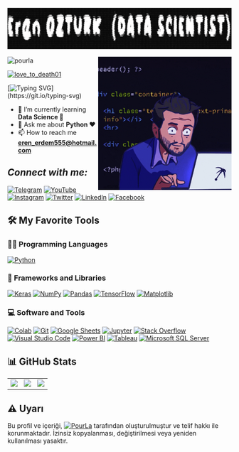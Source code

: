 [![Header](https://github.com/PourLa/kodluyoruzilkrepo/blob/PourLa/header1.png)](https://app.patika.dev/PourLa)

<img src="https://github.com/PourLa/kodluyoruzilkrepo/blob/PourLa/2.gif" width="300" align="right">

<p align="left"> <img src="https://komarev.com/ghpvc/?username=pourla&label=Profile%20views&color=0e75b6&style=flat" alt="pourla" /> </p>
<p align="left"> <a href="https://twitter.com/love_to_death01" target="blank"><img src="https://img.shields.io/twitter/follow/love_to_death01?logo=twitter&style=for-the-badge" alt="love_to_death01" /></a> </p>

[![Typing SVG](https://readme-typing-svg.demolab.com?font=Fira+Code&pause=1000&color=F77D29&width=435&lines=Welcome+to+My+Profile!)](https://git.io/typing-svg)

- 🌱 I’m currently learning **Data Science 🚀**
- 💬 Ask me about **Python ❤️**
- 📫 How to reach me **eren_erdem555@hotmail.com**

## <i>Connect with me:</i>

[![Telegram](https://img.shields.io/badge/-Telegram-090909?style=for-the-badge&logo=telegram&logoColor=27A0D9)](https://t.me/PourLa_TV)
[![YouTube](https://img.shields.io/badge/-YouTube-090909?style=for-the-badge&logo=YouTube&logoColor=FF0000)](https://www.youtube.com/pourlatv)
[![Instagram](https://img.shields.io/badge/-Instagram-090909?style=for-the-badge&logo=instagram&logoColor=B4068E)](https://www.instagram.com/ern.ys)
[![Twitter](https://img.shields.io/badge/-Twitter-090909?style=for-the-badge&logo=Twitter&logoColor=1C9DEB)](https://twitter.com/Love_to_Death01)
[![LinkedIn](https://img.shields.io/badge/-LinkedIn-090909?style=for-the-badge&logo=linkedin&logoColor=007BB6)](https://www.linkedin.com/in/ozern)
[![Facebook](https://img.shields.io/badge/-Facebook-090909?style=for-the-badge&logo=Facebook&logoColor=1195F5)](https://www.facebook.com/LoveToDeath01)

## 🛠️ My Favorite Tools

### 👨‍💻 Programming Languages
<p>
    <a href="https://github.com/PourLa"><img alt="Python" src="https://img.shields.io/badge/Python%20-%2314354C.svg?logo=python&logoColor=white"></a>
</p>

### 🧰 Frameworks and Libraries
<p>
    <a href="https://github.com/PourLa"><img alt="Keras" src="https://img.shields.io/badge/Keras%20-%23D00000.svg?logo=Keras&logoColor=white"></a>
    <a href="https://github.com/PourLa"><img alt="NumPy" src="https://img.shields.io/badge/Numpy%20-%23013243.svg?logo=numpy&logoColor=white"></a>
    <a href="https://github.com/PourLa"><img alt="Pandas" src="https://img.shields.io/badge/Pandas%20-%23150458.svg?logo=pandas&logoColor=white"></a>
    <a href="https://github.com/PourLa"><img alt="TensorFlow" src="https://img.shields.io/badge/TensorFlow%20-%23FF6F00.svg?logo=TensorFlow&logoColor=white"></a> 
    <a href="https://github.com/PourLa"><img alt="Matplotlib" src="https://img.shields.io/badge/Matplotlib%20-red"></a>  
</p>

### 💻 Software and Tools
<p>
    <a href="https://github.com/PourLa"><img alt="Colab" src="https://img.shields.io/badge/Colab-00b56a.svg?logo=google-colab&logoColor=white"></a>
    <a href="https://github.com/PourLa"><img alt="Git" src="https://img.shields.io/badge/Git%20-%23F05033.svg?logo=git&logoColor=white"></a>
    <a href="https://github.com/PourLa"><img alt="Google Sheets" src="https://img.shields.io/badge/Google%20Sheets%20-%2334A853.svg?logo=google%20sheets&logoColor=white"></a>
    <a href="https://github.com/PourLa"><img alt="Jupyter" src="https://img.shields.io/badge/Jupyter%20-%23F37626.svg?logo=Jupyter&logoColor=white"></a>
    <a href="https://github.com/PourLa"><img alt="Stack Overflow" src="https://img.shields.io/badge/-Stack%20Overflow-FE7A16?logo=stack-overflow&logoColor=white"></a>
    <a href="https://github.com/PourLa"><img alt="Visual Studio Code" src="https://img.shields.io/badge/Visual%20Studio%20Code-0078d7.svg?logo=visual-studio-code&logoColor=white"></a>  
    <a href="https://github.com/PourLa"><img alt="Power BI" src="https://img.shields.io/badge/Power%20BI%20-yellow"></a> 
    <a href="https://github.com/PourLa"><img alt="Tableau" src="https://img.shields.io/badge/Tableau%20-blue"></a> 
    <a href="https://github.com/PourLa"><img alt="Microsoft SQL Server" src="https://img.shields.io/badge/Microsoft%20SQL%20Server-yellow"></a> 
</p>

## 📊 GitHub Stats
<table>
  <tr>
    <td><img src="https://github-readme-stats.vercel.app/api?username=pourla&show_icons=true&theme=codeSTACKr&hide_border=true" /></td>
    <td><img src="https://github-readme-stats.vercel.app/api/top-langs?username=pourla&theme=codeSTACKr&show_icons=true" /></td>
    <td><img src="https://github-readme-streak-stats.herokuapp.com/?user=pourla&theme=merko&hide_border=true" /></td>
  </tr>
</table>

<!-- Uyarı -->
## ⚠️ Uyarı

Bu profil ve içeriği, [![PourLa](https://img.shields.io/badge/-LinkedIn-090909?style=for-the-badge&logo=linkedin&logoColor=007BB6)](https://www.linkedin.com/in/ozern) tarafından oluşturulmuştur ve telif hakkı ile korunmaktadır. İzinsiz kopyalanması, değiştirilmesi veya yeniden kullanılması yasaktır.

